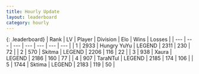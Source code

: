 ```yaml
---
title: Hourly Update
layout: leaderboard
category: hourly
---
```


{: .leaderboard}
| Rank | LV | Player | Division | Elo | Wins | Losses |
| --- | --- | --- | --- | --- | --- | --- |
| <span data-change="0">1</span> | 2933 | <span title="ID: 164871">Hungry YuYu</span> | LEGEND | <span data-change="0">2311</span> | <span data-change="0">230</span> | <span data-change="0">72</span> |
| <span data-change="0">2</span> | 570 | <span title="ID: 402846">Skitma</span> | LEGEND | <span data-change="0">2206</span> | <span data-change="0">116</span> | <span data-change="0">22</span> |
| <span data-change="2">3</span> | 938 | <span title="ID: 200908">Xaura</span> | LEGEND | <span data-change="10">2186</span> | <span data-change="1">160</span> | <span data-change="0">77</span> |
| <span data-change="0">4</span> | 907 | <span title="ID: 285323">TaraNTul</span> | LEGEND | <span data-change="8">2185</span> | <span data-change="3">174</span> | <span data-change="1">106</span> |
| <span data-change="-2">5</span> | 1744 | <span title="ID: 353063">Sktima</span> | LEGEND | <span data-change="0">2183</span> | <span data-change="0">119</span> | <span data-change="0">50</span> |